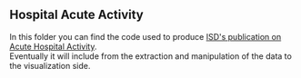 ## Hospital Acute Activity 

In this folder you can find the code used to produce [ISD's publication on Acute Hospital Activity](https://www.isdscotland.org/Health-Topics/Hospital-Care/Publications/2018-10-30/Acute-Hospital-Publication/data-explorer/).  
Eventually it will include from the extraction and manipulation of the data to the visualization side.
